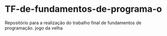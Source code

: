 # TF-de-fundamentos-de-programa-o
Repositório para a realização do trabalho final de fundamentos de programação.
jogo da velha
